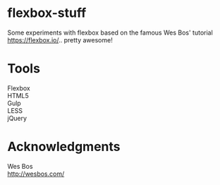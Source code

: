 # flexbox-stuff

Some experiments with flexbox based on the famous Wes Bos' tutorial https://flexbox.io/.. pretty awesome!

# Tools
Flexbox <br>
HTML5 <br>
Gulp <br>
LESS <br>
jQuery


# Acknowledgments
Wes Bos <br>
http://wesbos.com/
